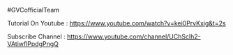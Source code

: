 #GVCofficialTeam

Tutorial On Youtube : https://www.youtube.com/watch?v=kei0PrvKxig&t=2s

Subscribe Channel : https://www.youtube.com/channel/UChSclh2-VAtiwflPpdgPngQ
